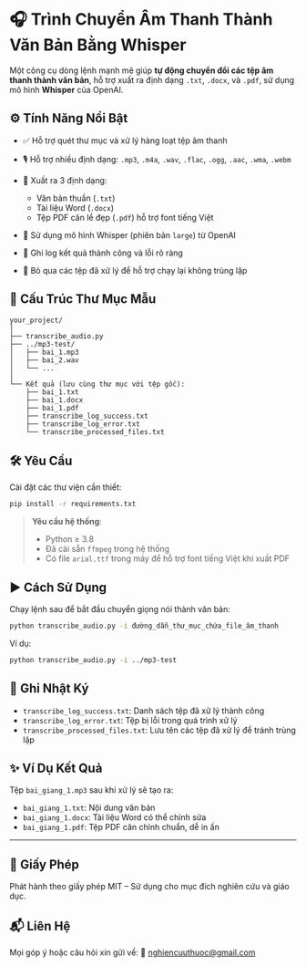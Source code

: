 

# 🎧 Trình Chuyển Âm Thanh Thành Văn Bản Bằng Whisper

Một công cụ dòng lệnh mạnh mẽ giúp **tự động chuyển đổi các tệp âm thanh thành văn bản**, hỗ trợ xuất ra định dạng `.txt`, `.docx`, và `.pdf`, sử dụng mô hình **Whisper** của OpenAI.

## ⚙️ Tính Năng Nổi Bật

* ✅ Hỗ trợ quét thư mục và xử lý hàng loạt tệp âm thanh
* 🎙️ Hỗ trợ nhiều định dạng: `.mp3`, `.m4a`, `.wav`, `.flac`, `.ogg`, `.aac`, `.wma`, `.webm`
* 📄 Xuất ra 3 định dạng:

  * Văn bản thuần (`.txt`)
  * Tài liệu Word (`.docx`)
  * Tệp PDF căn lề đẹp (`.pdf`) hỗ trợ font tiếng Việt
* 🧠 Sử dụng mô hình Whisper (phiên bản `large`) từ OpenAI
* 📝 Ghi log kết quả thành công và lỗi rõ ràng
* 🔁 Bỏ qua các tệp đã xử lý để hỗ trợ chạy lại không trùng lặp

## 📁 Cấu Trúc Thư Mục Mẫu

```
your_project/
│
├── transcribe_audio.py
├── ../mp3-test/
│   ├── bai_1.mp3
│   ├── bai_2.wav
│   └── ...
│
└── Kết quả (lưu cùng thư mục với tệp gốc):
    ├── bai_1.txt
    ├── bai_1.docx
    ├── bai_1.pdf
    ├── transcribe_log_success.txt
    ├── transcribe_log_error.txt
    └── transcribe_processed_files.txt
```

## 🛠️ Yêu Cầu

Cài đặt các thư viện cần thiết:

```bash
pip install -r requirements.txt
```

> **Yêu cầu hệ thống**:
>
> * Python ≥ 3.8
> * Đã cài sẵn `ffmpeg` trong hệ thống
> * Có file `arial.ttf` trong máy để hỗ trợ font tiếng Việt khi xuất PDF

## ▶️ Cách Sử Dụng

Chạy lệnh sau để bắt đầu chuyển giọng nói thành văn bản:

```bash
python transcribe_audio.py -i đường_dẫn_thư_mục_chứa_file_âm_thanh
```

Ví dụ:

```bash
python transcribe_audio.py -i ../mp3-test
```

## 📝 Ghi Nhật Ký

* `transcribe_log_success.txt`: Danh sách tệp đã xử lý thành công
* `transcribe_log_error.txt`: Tệp bị lỗi trong quá trình xử lý
* `transcribe_processed_files.txt`: Lưu tên các tệp đã xử lý để tránh trùng lặp

## ✨ Ví Dụ Kết Quả

Tệp `bai_giang_1.mp3` sau khi xử lý sẽ tạo ra:

* `bai_giang_1.txt`: Nội dung văn bản
* `bai_giang_1.docx`: Tài liệu Word có thể chỉnh sửa
* `bai_giang_1.pdf`: Tệp PDF căn chỉnh chuẩn, dễ in ấn

---

## 📘 Giấy Phép

Phát hành theo giấy phép MIT – Sử dụng cho mục đích nghiên cứu và giáo dục.

## 📬 Liên Hệ

Mọi góp ý hoặc câu hỏi xin gửi về:
📧 [nghiencuuthuoc@gmail.com](mailto:nghiencuuthuoc@gmail.com)
